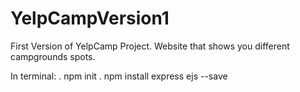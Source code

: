 # YelpCampVersion1
First Version of YelpCamp Project. Website that shows you different campgrounds spots.

In terminal:
. npm init
. npm install express ejs --save
